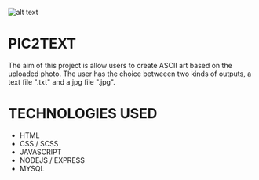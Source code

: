 ![alt text](https://repository-images.githubusercontent.com/325677099/e8530880-4af9-11eb-9aac-715adacf7e0a)

# PIC2TEXT
The aim of this project is allow users to create ASCII art based on the uploaded photo. 
The user has the choice betweeen two kinds of outputs, a text file ".txt" and a jpg file ".jpg".

# TECHNOLOGIES USED

* HTML
* CSS / SCSS
* JAVASCRIPT
* NODEJS / EXPRESS
* MYSQL
